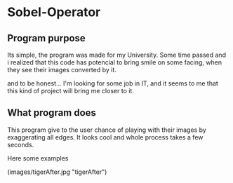 # Sobel-Operator

<h2> Program purpose </h2>
Its simple, the program was made for my University. Some time passed and i realized that this code has potencial to bring smile on some facing, when they see their images converted by it. 

and to be honest...
I'm looking for some job in IT, and it seems to me that this kind of project will bring me closer to it.

<h2> What program does </h2>
This program give to the user chance of playing with their images by exaggerating all edges. It looks cool and whole process takes a few seconds. 

Here some examples 

(images/tigerAfter.jpg "tigerAfter")
